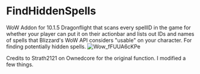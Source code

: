 # FindHiddenSpells
WoW Addon for 10.1.5 Dragonflight that scans every spellID in the game for whether your player can put it on their actionbar and lists out IDs and names of spells that Blizzard's WoW API considers "usable" on your character. For finding potentially hidden spells.
![Wow_fFUUA6cKPe](https://github.com/followingthefasciaplane/FindHiddenSpells/assets/115037920/1529e3cf-3a9e-4f3a-b5c0-15436f60007b)

Credits to Strath2121 on Ownedcore for the original function. I modified a few things.
